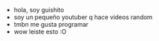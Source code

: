  - hola, soy guishito
 - soy un pequeño youtuber q hace videos random
 - tmbn me gusta programar
 - wow leiste esto :O

<!---
Guishi165/Guishi165 is a ✨ special ✨ repository because its `README.md` (this file) appears on your GitHub profile.
You can click the Preview link to take a look at your changes.
--->
